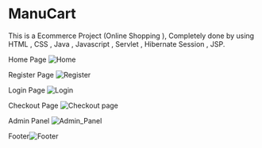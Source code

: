 # ManuCart
This is a Ecommerce Project (Online Shopping ), Completely done by using HTML , CSS , Java  , Javascript  , Servlet , Hibernate  Session , JSP. 

Home Page
![Home](https://user-images.githubusercontent.com/104019020/171614217-e0834b18-f9d9-4b58-85c8-80968ffa144d.png)

Register Page
![Register](https://user-images.githubusercontent.com/104019020/171614795-a5572ddb-2172-48e9-9029-499ae47f0c85.png)

Login Page
![Login](https://user-images.githubusercontent.com/104019020/171614828-8e7649d6-eb89-4c26-a517-1dc7158dbe11.png)

Checkout Page
![Checkout page](https://user-images.githubusercontent.com/104019020/171614887-a7add8f1-1781-4866-a501-1af09c513f27.png)

Admin Panel
![Admin_Panel](https://user-images.githubusercontent.com/104019020/171615008-6432a2e1-14f9-4141-93ef-1338173d40b9.png)

Footer![Footer](https://user-images.githubusercontent.com/104019020/171615068-c5844aac-91b4-4acf-8c6d-59806fe7a1fc.png)
